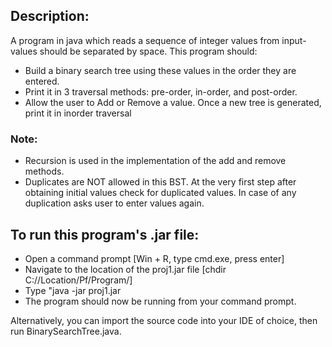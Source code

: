 ## Description:
A program in java which reads a sequence of integer values from input- values should be
separated by space. This program should:
 * Build a binary search tree using these values in the order they are entered.
 * Print it in 3 traversal methods: pre-order, in-order, and post-order.
 * Allow the user to Add or Remove a value. Once a new tree is generated, print it in inorder
traversal

### Note:
 * Recursion is used in the implementation of the add and remove methods.
 * Duplicates are NOT allowed in this BST. At the very first step after obtaining initial
values check for duplicated values. In case of any duplication asks user to enter values
again.

## To run this program's .jar file:
 * Open a command prompt 				[Win + R, type cmd.exe, press enter]
 * Navigate to the location of the proj1.jar file 	[chdir C://Location/Pf/Program/]
 * Type "java -jar proj1.jar
 * The program should now be running from your command prompt.

Alternatively, you can import the source code into your IDE of choice, then run BinarySearchTree.java.  
